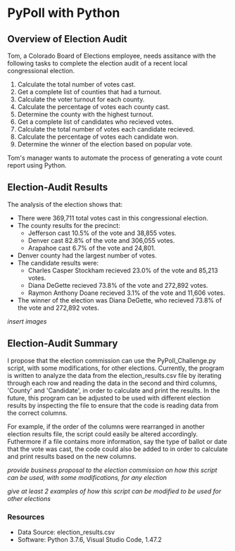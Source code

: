 # PyPoll with Python

## Overview of Election Audit
Tom, a Colorado Board of Elections employee, needs assitance with the following tasks to complete the election audit of a recent local congressional election.

1. Calculate the total number of votes cast.
2. Get a complete list of counties that had a turnout.
3. Calculate the voter turnout for each county.
4. Calculate the percentage of votes each county cast.
5. Determine the county with the highest turnout.
6. Get a complete list of candidates who recieved votes.
7. Calculate the total number of votes each candidate recieved.
8. Calculate the percentage of votes each candidate won.
9. Determine the winner of the election based on popular vote.

Tom's manager wants to automate the process of generating a vote count report using Python.

## Election-Audit Results
The analysis of the election shows that:
- There were 369,711 total votes cast in this congressional election.
- The county results for the precinct:
  - Jefferson cast 10.5% of the vote and 38,855 votes.
  - Denver cast 82.8% of the vote and 306,055 votes.
  - Arapahoe cast 6.7% of the vote and 24,801.
- Denver county had the largest number of votes.
- The candidate results were:
  - Charles Casper Stockham recieved 23.0% of the vote and 85,213 votes.
  - Diana DeGette recieved 73.8% of the vote and 272,892 votes.
  - Raymon Anthony Doane recieved 3.1% of the vote and 11,606 votes.
- The winner of the election was Diana DeGette, who recieved 73.8% of the vote and 272,892 votes.

*insert images*

## Election-Audit Summary
I propose that the election commission can use the PyPoll_Challenge.py script, with some modifications, for other elections. Currently, the program is written to analyze the data from the election_results.csv file by iterating through each row and reading the data in the second and third columns, 'County' and 'Candidate', in order to calculate and print the results. In the future, this program can be adjusted to be used with different election results by inspecting the file to ensure that the code is reading data from the correct columns.

For example, if the order of the columns were rearranged in another election results file, the script could easily be altered accordingly. Futhermore if a file contains more information, say the type of ballot or date that the vote was cast, the code could also be added to in order to calculate and print results based on the new columns.

*provide business proposal to the election commission on how this script can be used, with some modifications, for any election*

*give at least 2 examples of how this script can be modified to be used for other elections*

### Resources
- Data Source: election_results.csv
- Software: Python 3.7.6, Visual Studio Code, 1.47.2
